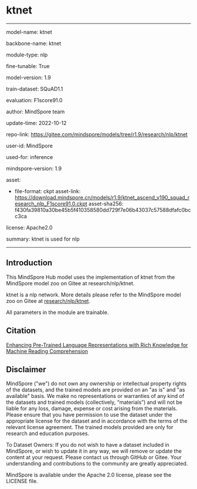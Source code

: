 # ktnet

---

model-name: ktnet

backbone-name: ktnet

module-type: nlp

fine-tunable: True

model-version: 1.9

train-dataset: SQuAD1.1

evaluation: F1score91.0

author: MindSpore team

update-time: 2022-10-12

repo-link: <https://gitee.com/mindspore/models/tree/r1.9/research/nlp/ktnet>

user-id: MindSpore

used-for: inference

mindspore-version: 1.9

asset:

-
    file-format: ckpt
    asset-link: <https://download.mindspore.cn/models/r1.9/ktnet_ascend_v190_squad_research_nlp_F1score91.0.ckpt>
    asset-sha256: f430fa39810a30be45b5f410358580dd729f7e06b43037c57588dfafc0bcc3ca

license: Apache2.0

summary: ktnet is used for nlp

---

## Introduction

This MindSpore Hub model uses the implementation of ktnet from the MindSpore model zoo on Gitee at research/nlp/ktnet.

ktnet is a nlp network. More details please refer to the MindSpore model zoo on Gitee at [research/nlp/ktnet](https://gitee.com/mindspore/models/blob/r1.9/research/nlp/ktnet/README.md).

All parameters in the module are trainable.

## Citation

[Enhancing Pre-Trained Language Representations with Rich Knowledge for Machine Reading Comprehension](https://aclanthology.org/P19-1226.pdf)

## Disclaimer

MindSpore ("we") do not own any ownership or intellectual property rights of the datasets, and the trained models are provided on an "as is" and "as available" basis. We make no representations or warranties of any kind of the datasets and trained models (collectively, “materials”) and will not be liable for any loss, damage, expense or cost arising from the materials. Please ensure that you have permission to use the dataset under the appropriate license for the dataset and in accordance with the terms of the relevant license agreement. The trained models provided are only for research and education purposes.

To Dataset Owners: If you do not wish to have a dataset included in MindSpore, or wish to update it in any way, we will remove or update the content at your request. Please contact us through GitHub or Gitee. Your understanding and contributions to the community are greatly appreciated.

MindSpore is available under the Apache 2.0 license, please see the LICENSE file.
